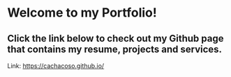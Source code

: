 <h1>Welcome to my Portfolio!</h1>
<h2>Click the link below to check out my Github page that contains my resume, projects and services.</h2>

Link: <a href="https://cachacoso.github.io/" target="_blank">https://cachacoso.github.io/</a>
